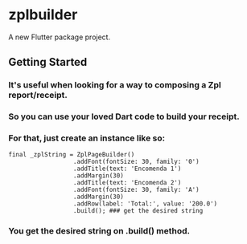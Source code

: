 # zplbuilder

A new Flutter package project.

## Getting Started

### It's useful when looking for a way to composing a Zpl report/receipt. 
### So you can use your loved Dart code to build your receipt.
### For that, just create an instance like so:
    final _zplString = ZplPageBuilder()
                      .addFont(fontSize: 30, family: '0')
                      .addTitle(text: 'Encomenda 1')
                      .addMargin(30)
                      .addTitle(text: 'Encomenda 2')
                      .addFont(fontSize: 30, family: 'A')
                      .addMargin(30)        
                      .addRow(label: 'Total:', value: '200.0')
                      .build(); ### get the desired string

 ### You get the desired string on .build() method.
    
